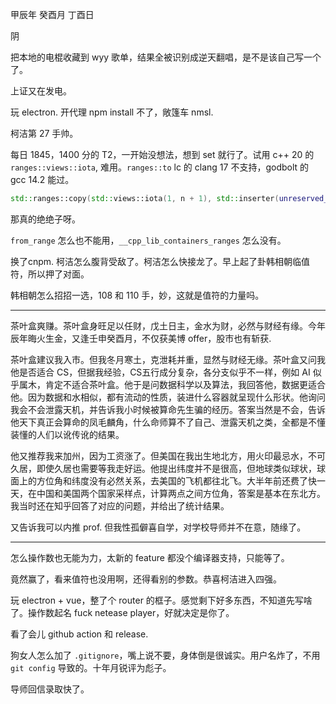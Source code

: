 甲辰年 癸酉月 丁酉日

阴

把本地的电棍收藏到 wyy 歌单，结果全被识别成逆天翻唱，是不是该自己写一个了。

上证又在发电。

玩 electron. 开代理 npm install 不了，敞篷车 nmsl. 

柯洁第 27 手帅。

每日 1845，1400 分的 T2，一开始没想法，想到 set 就行了。试用 c++ 20 的 `ranges::views::iota`, 难用。`ranges::to` lc 的 clang 17 不支持，godbolt 的 gcc 14.2 能过。

```cpp
std::ranges::copy(std::views::iota(1, n + 1), std::inserter(unreserved_seats_, unreserved_seats_.end()));
```

那真的绝绝子呀。

`from_range` 怎么也不能用，`__cpp_lib_containers_ranges` 怎么没有。

换了cnpm. 柯洁怎么腹背受敌了。柯洁怎么快接龙了。早上起了卦韩相朝临值符，所以押了对面。

韩相朝怎么招招一选，108 和 110 手，妙，这就是值符的力量吗。

---

茶叶盒爽赚。茶叶盒身旺足以任财，戊土日主，金水为财，必然与财经有缘。今年辰年晦火生金，又逢壬申癸酉月，不仅获美博 offer，股市也有斩获.

茶叶盒建议我入市。但我冬月寒土，克泄耗并重，显然与财经无缘。茶叶盒又问我他是否适合 CS，但据我经验，CS五行成分复杂，各分支似乎不一样，例如 AI 似乎属木，肯定不适合茶叶盒。他于是问数据科学以及算法，我回答他，数据更适合他。因为数据和水相似，都有流动的性质，装进什么容器就呈现什么形状。他询问我会不会泄露天机，并告诉我小时候被算命先生骗的经历。答案当然是不会，告诉他天下真正会算命的凤毛麟角，什么命师算不了自己、泄露天机之类，全都是不懂装懂的人们以讹传讹的结果。

他又推荐我来加州，因为工资涨了。但美国在我出生地北方，用火印最忌水，不可久居，即使久居也需要等我走好运。他提出纬度并不是很高，但地球类似球状，球面上的方位角和纬度没有必然关系，去美国的飞机都往北飞。大半年前还费了快一天，在中国和美国两个国家采样点，计算两点之间方位角，答案是基本在东北方。我当时还在知乎回答了对应的问题，并给出了统计结果。

又告诉我可以内推 prof. 但我性孤僻喜自学，对学校导师并不在意，随缘了。

---

怎么操作数也无能为力，太新的 feature 都没个编译器支持，只能等了。

竟然赢了，看来值符也没用啊，还得看别的参数。恭喜柯洁进入四强。

玩 electron + vue，整了个 router 的框子。感觉剩下好多东西，不知道先写啥了。操作数起名 fuck netease player，好就决定是你了。 

看了会儿 github action 和 release.

狗女人怎么加了 `.gitignore`，嘴上说不要，身体倒是很诚实。用户名炸了，不用 `git config` 导致的。十年月锐评为彪子。

导师回信录取快了。